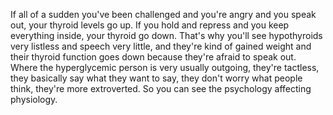  If all of a sudden you've been challenged and you're angry and you speak out, your thyroid levels go up. If you hold and repress and you keep everything inside, your thyroid go down. That's why you'll see hypothyroids very listless and speech very little, and they're kind of gained weight and their thyroid function goes down because they're afraid to speak out. Where the hyperglycemic person is very usually outgoing, they're tactless, they basically say what they want to say, they don't worry what people think, they're more extroverted. So you can see the psychology affecting physiology.